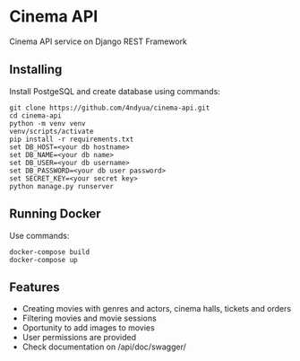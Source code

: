 # Cinema API

Cinema API service on Django REST Framework

## Installing

Install PostgeSQL and create database using commands:

```
git clone https://github.com/4ndyua/cinema-api.git
cd cinema-api
python -m venv venv
venv/scripts/activate
pip install -r requirements.txt
set DB_HOST=<your db hostname>
set DB_NAME=<your db name>
set DB_USER=<your db username>
set DB_PASSWORD=<your db user password>
set SECRET_KEY=<your secret key>
python manage.py runserver
```

## Running Docker

Use commands:
```
docker-compose build
docker-compose up
```


## Features

- Creating movies with genres and actors, cinema halls, tickets and orders 
- Filtering movies and movie sessions
- Oportunity to add images to movies
- User permissions are provided
- Check documentation on /api/doc/swagger/
